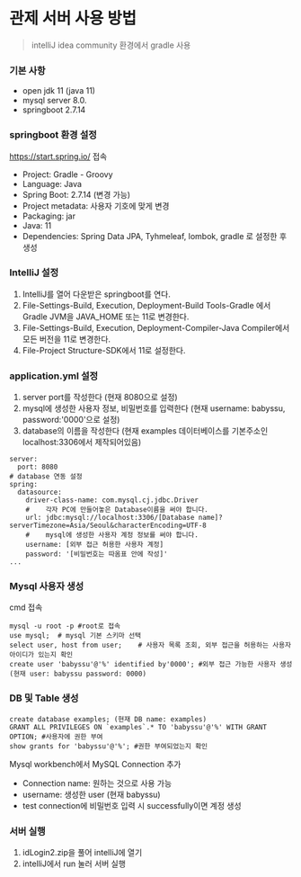 # 관제 서버 사용 방법
>intelliJ idea community 환경에서 gradle 사용

### 기본 사항
* open jdk 11 (java 11)
* mysql server 8.0.
* springboot 2.7.14

### springboot 환경 설정
https://start.spring.io/ 접속 
* Project: Gradle - Groovy
* Language: Java
* Spring Boot: 2.7.14 (변경 가능)
* Project metadata: 사용자 기호에 맞게 변경
* Packaging: jar
* Java: 11
* Dependencies: Spring Data JPA, Tyhmeleaf, lombok, gradle
로 설정한 후 생성

### IntelliJ 설정
1. IntelliJ를 열어 다운받은 springboot를 연다.
2. File-Settings-Build, Execution, Deployment-Build Tools-Gradle 에서 Gradle JVM을 JAVA_HOME 또는 11로 변경한다.
3. File-Settings-Build, Execution, Deployment-Compiler-Java Compiler에서 모든 버전을 11로 변경한다.
4. File-Project Structure-SDK에서 11로 설정한다.

### application.yml 설정
1. server port를 작성한다 (현재 8080으로 설정)
2. mysql에 생성한 사용자 정보, 비밀번호를 입력한다 (현재 username: babyssu, password:'0000'으로 설정)
3. database의 이름을 작성한다 (현재 examples 데이터베이스를 기본주소인 localhost:3306에서 제작되어있음)
```
server:
  port: 8080
# database 연동 설정
spring:
  datasource:
    driver-class-name: com.mysql.cj.jdbc.Driver
    #    각자 PC에 만들어놓은 Database이름을 써야 합니다.
    url: jdbc:mysql://localhost:3306/[Database name]?serverTimezone=Asia/Seoul&characterEncoding=UTF-8
    #    mysql에 생성한 사용자 계정 정보를 써야 합니다.
    username: [외부 접근 허용한 사용자 계정]
    password: '[비밀번호는 따옴표 안에 작성]'
...
```

### Mysql 사용자 생성
cmd 접속
```
mysql -u root -p #root로 접속 
use mysql;	# mysql 기본 스키마 선택
select user, host from user;	# 사용자 목록 조회, 외부 접근을 허용하는 사용자 아이디가 있는지 확인
create user 'babyssu'@'%' identified by'0000'; #외부 접근 가능한 사용자 생성 (현재 user: babyssu password: 0000)
```

### DB 및 Table 생성
```
create database examples; (현재 DB name: examples) 
GRANT ALL PRIVILEGES ON `examples`.* TO 'babyssu'@'%' WITH GRANT OPTION; #사용자에 권한 부여
show grants for 'babyssu'@'%'; #권한 부여되었는지 확인
```

Mysql workbench에서 MySQL Connection 추가
* Connection name: 원하는 것으로 사용 가능
* username: 생성한 user (현재 babyssu)
* test connection에 비밀번호 입력 시 successfully이면 계정 생성

### 서버 실행
1. idLogin2.zip을 풀어 intelliJ에 열기
2. intelliJ에서 run 눌러 서버 실행
